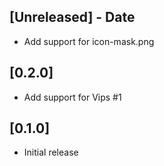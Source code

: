 ## [Unreleased] - Date

- Add support for icon-mask.png

## [0.2.0]

- Add support for Vips #1

## [0.1.0]

- Initial release

